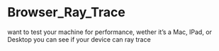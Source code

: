 # Browser_Ray_Trace
want to test your machine for performance, wether it’s a Mac, IPad, or Desktop you can see if your device can ray trace 

